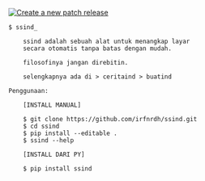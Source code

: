 [![Create a new patch release](https://github.com/irfnrdh/ssind/actions/workflows/release.yml/badge.svg)](https://github.com/irfnrdh/ssind/actions/workflows/release.yml)

```
$ ssind_

    ssind adalah sebuah alat untuk menangkap layar
    secara otomatis tanpa batas dengan mudah.

    filosofinya jangan direbitin.

    selengkapnya ada di > ceritaind > buatind

Penggunaan:

    [INSTALL MANUAL]
    
    $ git clone https://github.com/irfnrdh/ssind.git
    $ cd ssind
    $ pip install --editable . 
    $ ssind --help

    [INSTALL DARI PY]

    $ pip install ssind
 ```
